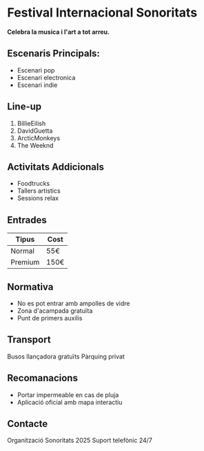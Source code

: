 # Festival Internacional Sonoritats

**Celebra la musica i l'art a tot arreu.**

## Escenaris Principals: 
- Escenari pop
- Escenari electronica
- Escenari indie

## Line-up
1) BillieEilish
2) DavidGuetta
3) ArcticMonkeys
4) The Weeknd

## Activitats Addicionals
- Foodtrucks
- Tallers artistics
- Sessions relax

## Entrades
|Tipus|Cost
|---|---
Normal|55€
Premium|150€

## Normativa
- No es pot entrar amb ampolles de vidre
- Zona d'acampada gratuïta
- Punt de primers auxilis

## Transport
Busos llançadora gratuïts
Pàrquing privat

## Recomanacions
* Portar impermeable en cas de pluja
* Aplicació oficial amb mapa interactiu

## Contacte
Organització Sonoritats 2025
Suport telefònic 24/7

